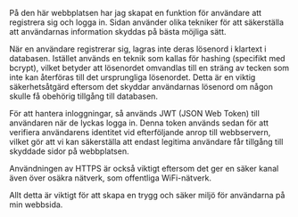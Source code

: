På den här webbplatsen har jag skapat en funktion för användare att registrera sig och logga in. Sidan använder olika tekniker för att säkerställa att användarnas information skyddas på bästa möjliga sätt.

När en användare registrerar sig, lagras inte deras lösenord i klartext i databasen. Istället används en teknik som kallas för hashing (specifikt med bcrypt), vilket betyder att lösenordet omvandlas till en sträng av tecken som inte kan återföras till det ursprungliga lösenordet. Detta är en viktig säkerhetsåtgärd eftersom det skyddar användarnas lösenord om någon skulle få obehörig tillgång till databasen.

För att hantera inloggningar, så används JWT (JSON Web Token) till användaren när de lyckas logga in. Denna token används sedan för att verifiera användarens identitet vid efterföljande anrop till webbservern, vilket gör att vi kan säkerställa att endast legitima användare får tillgång till skyddade sidor på webbplatsen.

Användningen av HTTPS är också viktigt eftersom det ger en säker kanal även över osäkra nätverk, som offentliga WiFi-nätverk.

Allt detta är viktigt för att skapa en trygg och säker miljö för användarna på min webbsida.
